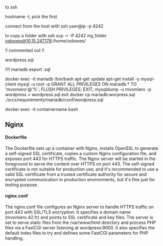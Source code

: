 to ssh

hostname -I, pick the first

connect from the host with 
ssh user@ip -p 4242

to copy a folder with ssh
scp -r -P 4242 my_folder osboxes@10.15.247.178:/home/osboxes/

!! commented out !!

wordpress.sql

!!!! mariadb export .sql

docker exec -it mariadb /bin/bash
apt-get update
apt-get install -y mysql-client
mysql -u root -p
GRANT ALL PRIVILEGES ON mariadb.* TO 'mvomiero'@'%';
FLUSH PRIVILEGES;
EXIT;
mysqldump -u mvomiero -p wordpress > wordpress.sql
exit
docker cp mariadb:worpress.sql ./srcs/requirements/mariadb/conf/wordpress.sql

docker exec -it containername bash

## Nginx

#### Dockerfile

The Dockerfile sets up a container with Nginx, installs OpenSSL to generate a self-signed SSL certificate, copies a custom Nginx configuration file, and exposes port 443 for HTTPS traffic. The Nginx server will be started in the foreground to serve the content over HTTPS on port 443. The self-signed certificate is not suitable for production use, and it's recommended to use a valid SSL certificate from a trusted certificate authority for secure and encrypted communication in production environments, but it's fine just for testing purpose.

#### nginx.conf

The nginx.conf file configures an Nginx server to handle HTTPS traffic on port 443 with SSL/TLS encryption. It specifies a domain name (mvomiero.42.fr) and points to SSL certificate and key files. The server is set to serve static files from the /var/www/html directory and process PHP files via a FastCGI server listening at wordpress:9000. It also specifies the default index files to try and defines some FastCGI parameters for PHP handling.

